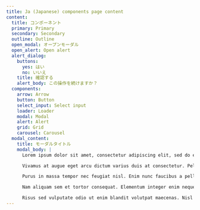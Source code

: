 ```yaml
---
title: Ja (Japanese) components page content
content:
  title: コンポーネント
  primary: Primary
  secondary: Secondary
  outline: Outline
  open_modal: オープンモーダル
  open_alert: Open alert
  alert_dialog:
    buttons:
      yes: はい
      no: いいえ
    title: 確認する
    alert_body: この操作を続けますか？
  components:
    arrow: Arrow
    button: Button
    select_input: Select input
    loader: Loader
    modal: Modal
    alert: Alert
    grid: Grid
    carousel: Carousel
  modal_content:
    title: モーダルタイトル
    modal_body: |
      Lorem ipsum dolor sit amet, consectetur adipiscing elit, sed do eiusmod tempor incididunt ut labore et dolore magna aliqua. Nisi lacus sed viverra tellus. Condimentum id venenatis a condimentum vitae sapien pellentesque habitant morbi. Vel quam elementum pulvinar etiam non quam lacus. Dictum sit amet justo donec enim diam vulputate ut. Nibh ipsum consequat nisl vel pretium lectus. In massa tempor nec feugiat. Quam pellentesque nec nam aliquam sem et tortor. Leo urna molestie at elementum eu facilisis sed odio. Est velit egestas dui id. Hac habitasse platea dictumst quisque sagittis purus. Ullamcorper a lacus vestibulum sed arcu non odio. Nibh sit amet commodo nulla facilisi nullam. Gravida in fermentum et sollicitudin ac. Sed nisi lacus sed viverra tellus. Dolor sit amet consectetur adipiscing elit duis. In hendrerit gravida rutrum quisque non tellus orci ac auctor. Gravida quis blandit turpis cursus. Sit amet nisl purus in mollis nunc sed id semper. Vulputate eu scelerisque felis imperdiet proin fermentum leo.

      Vivamus at augue eget arcu dictum varius duis at consectetur. Pellentesque dignissim enim sit amet venenatis urna. Pulvinar proin gravida hendrerit lectus a. Morbi quis commodo odio aenean sed. Dignissim sodales ut eu sem integer vitae justo eget magna. Pulvinar etiam non quam lacus suspendisse faucibus interdum. Congue eu consequat ac felis donec. Lacus vel facilisis volutpat est velit egestas dui id ornare. Dolor sit amet consectetur adipiscing elit ut aliquam. Sagittis eu volutpat odio facilisis mauris sit amet massa vitae. Vestibulum mattis ullamcorper velit sed ullamcorper morbi tincidunt ornare. Diam ut venenatis tellus in. Mi in nulla posuere sollicitudin aliquam ultrices sagittis. Mi sit amet mauris commodo quis imperdiet massa tincidunt.

      Purus in massa tempor nec feugiat nisl. Enim nunc faucibus a pellentesque sit amet porttitor. Vel elit scelerisque mauris pellentesque pulvinar pellentesque habitant. Ullamcorper morbi tincidunt ornare massa eget. In iaculis nunc sed augue lacus viverra. Volutpat lacus laoreet non curabitur. Purus in mollis nunc sed id. Diam maecenas sed enim ut sem viverra aliquet eget. Est pellentesque elit ullamcorper dignissim cras tincidunt lobortis feugiat. Eleifend donec pretium vulputate sapien nec. Pretium viverra suspendisse potenti nullam ac tortor. Nunc mi ipsum faucibus vitae. A scelerisque purus semper eget duis at tellus. Vestibulum rhoncus est pellentesque elit ullamcorper dignissim cras tincidunt.

      Nam aliquam sem et tortor consequat. Elementum integer enim neque volutpat ac tincidunt vitae semper quis. A iaculis at erat pellentesque adipiscing commodo elit. Ultricies tristique nulla aliquet enim. Phasellus egestas tellus rutrum tellus pellentesque eu. Diam quam nulla porttitor massa id neque aliquam vestibulum morbi. Suspendisse sed nisi lacus sed viverra tellus in hac. At quis risus sed vulputate odio. Eleifend donec pretium vulputate sapien nec sagittis aliquam malesuada. Diam volutpat commodo sed egestas egestas. Amet volutpat consequat mauris nunc congue nisi. Nullam eget felis eget nunc. Nunc sed velit dignissim sodales ut eu.

      Risus sed vulputate odio ut enim blandit volutpat maecenas. Nisl suscipit adipiscing bibendum est ultricies integer quis auctor elit. Aliquet enim tortor at auctor urna nunc id. Lacus sed viverra tellus in. Sit amet volutpat consequat mauris nunc. Sagittis id consectetur purus ut faucibus pulvinar elementum integer enim. Mauris in aliquam sem fringilla. Venenatis urna cursus eget nunc scelerisque viverra mauris. Dictumst quisque sagittis purus sit amet volutpat. Faucibus a pellentesque sit amet porttitor eget dolor morbi non. Sagittis eu volutpat odio facilisis mauris sit amet massa. Id velit ut tortor pretium viverra suspendisse potenti. Id velit ut tortor pretium viverra suspendisse. Cursus risus at ultrices mi tempus imperdiet nulla. Lorem ipsum dolor sit amet consectetur. Velit sed ullamcorper morbi tincidunt ornare massa eget. Vulputate ut pharetra sit amet aliquam id diam. Dui vivamus arcu felis bibendum ut.
---
```

